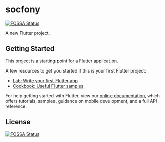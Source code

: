 # socfony
[![FOSSA Status](https://app.fossa.com/api/projects/git%2Bgithub.com%2Fsocfony%2Fapp.svg?type=shield)](https://app.fossa.com/projects/git%2Bgithub.com%2Fsocfony%2Fapp?ref=badge_shield)


A new Flutter project.

## Getting Started

This project is a starting point for a Flutter application.

A few resources to get you started if this is your first Flutter project:

- [Lab: Write your first Flutter app](https://flutter.dev/docs/get-started/codelab)
- [Cookbook: Useful Flutter samples](https://flutter.dev/docs/cookbook)

For help getting started with Flutter, view our
[online documentation](https://flutter.dev/docs), which offers tutorials,
samples, guidance on mobile development, and a full API reference.


## License
[![FOSSA Status](https://app.fossa.com/api/projects/git%2Bgithub.com%2Fsocfony%2Fapp.svg?type=large)](https://app.fossa.com/projects/git%2Bgithub.com%2Fsocfony%2Fapp?ref=badge_large)